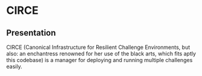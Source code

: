 # CIRCE

## Presentation

CIRCE (Canonical Infrastructure for Resilient Challenge Environments, but also: an enchantress renowned for her use of the black arts, which fits aptly this codebase) is a manager for deploying and running multiple challenges easily.
